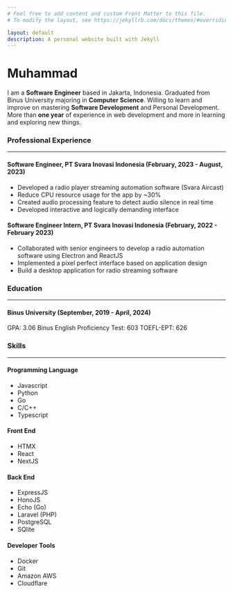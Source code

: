 ```yaml
---
# Feel free to add content and custom Front Matter to this file.
# To modify the layout, see https://jekyllrb.com/docs/themes/#overriding-theme-defaults

layout: default
description: A personal website built with Jekyll
---
```


# Muhammad
I am a **Software Engineer** based in Jakarta, Indonesia. Graduated from Binus University majoring in **Computer Science**.
Willing to learn and improve on mastering **Software Development** and Personal Development. More than **one year** of experience in
web development and more in learning and exploring new things.


### Professional Experience
---


#### **Software Engineer, PT Svara Inovasi Indonesia (February, 2023 - August, 2023)**
- Developed a radio player streaming automation software (Svara Aircast)
- Reduce CPU resource usage for the app by ~30%
- Created audio processing feature to detect audio silence in real time
- Developed interactive and logically demanding interface

#### **Software Engineer Intern, PT Svara Inovasi Indonesia (February, 2022 - February 2023)**
- Collaborated with senior engineers to develop a radio automation software using Electron and ReactJS
- Implemented a pixel perfect interface based on application design
- Build a desktop application for radio streaming software


### Education
---

#### **Binus University (September, 2019 - April, 2024)**
GPA: 3.06
Binus English Proficiency Test: 603
TOEFL-EPT: 626

### Skills
---
#### Programming Language
- Javascript
- Python
- Go
- C/C++
- Typescript

#### Front End
- HTMX
- React
- NextJS

#### Back End
- ExpressJS
- HonoJS
- Echo (Go)
- Laravel (PHP)
- PostgreSQL
- SQlite

#### Developer Tools
- Docker
- Git
- Amazon AWS
- Cloudflare